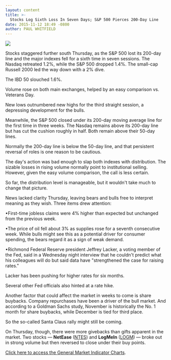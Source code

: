 ```yaml
---
layout: content
title: >-
  Stocks Log Sixth Loss In Seven Days; S&P 500 Pierces 200-Day Line
date: 2015-11-12 18:49 -0800
author: PAUL WHITFIELD
---
```






![](https://www.investors.com/wp-content/uploads/ibd-migrated-images/MPv_151113_153010204_68806.png)









  

Stocks staggered further south Thursday, as the S&P 500 lost its 200-day line and the major indexes fell for a sixth time in seven sessions. The Nasdaq retreated 1.2%, while the S&P 500 dropped 1.4%. The small-cap Russell 2000 led the way down with a 2% dive.

  

The IBD 50 slouched 1.6%.

  

Volume rose on both main exchanges, helped by an easy comparison vs. Veterans Day.

  

New lows outnumbered new highs for the third straight session, a depressing development for the bulls.

  

Meanwhile, the S&P 500 closed under its 200-day moving average line for the first time in three weeks. The Nasdaq remains above its 200-day line but has cut the cushion roughly in half. Both remain above their 50-day lines.

  

Normally the 200-day line is below the 50-day line, and that persistent reversal of roles is one reason to be cautious.

  

The day's action was bad enough to slap both indexes with distribution. The sizable losses in rising volume normally point to institutional selling. However, given the easy volume comparison, the call is less certain.

  

So far, the distribution level is manageable, but it wouldn't take much to change that picture.

  

News lacked clarity Thursday, leaving bears and bulls free to interpret meaning as they wish. Three items drew attention:

  

•First-time jobless claims were 4% higher than expected but unchanged from the previous week.

  

•The price of oil fell about 3% as supplies rose for a seventh consecutive week. While bulls might see this as a potential driver for consumer spending, the bears regard it as a sign of weak demand.

  

•Richmond Federal Reserve president Jeffrey Lacker, a voting member of the Fed, said in a Wednesday night interview that he couldn't predict what his colleagues will do but said data have "strengthened the case for raising rates."

  

Lacker has been pushing for higher rates for six months.

  

Several other Fed officials also hinted at a rate hike.

  

Another factor that could affect the market in weeks to come is share buybacks. Company repurchases have been a driver of the bull market. And according to a Goldman Sachs study, November is historically the No. 1 month for share buybacks, while December is tied for third place.

  

So the so-called Santa Claus rally might still be coming.

  

On Thursday, though, there were more givebacks than gifts apparent in the market. Two stocks — **NetEase** ([NTES](https://research.investors.com/quote.aspx?symbol=NTES)) and **LogMeIn** ([LOGM](https://research.investors.com/quote.aspx?symbol=LOGM)) — broke out in strong volume but then reversed to close under their buy points.

  

[Click here to access the General Market Indicator Charts](https://www.investors.com/pdf/GMI_111315.pdf).




